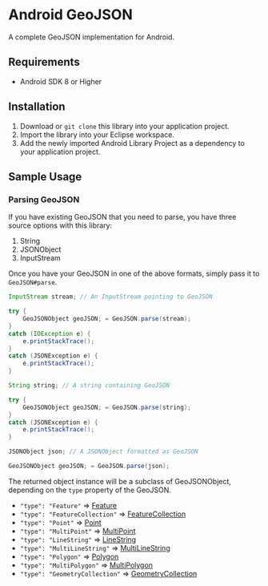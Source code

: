 # Android GeoJSON

A complete GeoJSON implementation for Android.

## Requirements
* Android SDK 8 or Higher

## Installation
1. Download or `git clone` this library into your application project.
2. Import the library into your Eclipse workspace.
3. Add the newly imported Android Library Project as a dependency to your application project.

## Sample Usage

### Parsing GeoJSON

If you have existing GeoJSON that you need to parse, you have three source options with this library:

1. String
2. JSONObject
3. InputStream

Once you have your GeoJSON in one of the above formats, simply pass it to `GeoJSON#parse`.

````java
InputStream stream; // An InputStream pointing to GeoJSON

try {
    GeoJSONObject geoJSON; = GeoJSON.parse(stream);
}
catch (IOException e) {
    e.printStackTrace();
}
catch (JSONException e) {
    e.printStackTrace();
}
````

````java
String string; // A string containing GeoJSON

try {
    GeoJSONObject geoJSON; = GeoJSON.parse(string);
}
catch (JSONException e) {
    e.printStackTrace();
}
````

````java
JSONObject json; // A JSONObject formatted as GeoJSON

GeoJSONObject geoJSON; = GeoJSON.parse(json);
````

The returned object instance will be a subclass of GeoJSONObject, depending on the `type` property of the GeoJSON.

* `"type": "Feature"` => [Feature](./src/com/cocoahero/android/geojson/Feature.java)
* `"type": "FeatureCollection"` => [FeatureCollection](./src/com/cocoahero/android/geojson/FeatureCollection.java)
* `"type": "Point"` => [Point](./src/com/cocoahero/android/geojson/Point.java)
* `"type": "MultiPoint"` => [MultiPoint](./src/com/cocoahero/android/geojson/MultiPoint.java)
* `"type": "LineString"` => [LineString](./src/com/cocoahero/android/geojson/LineString.java)
* `"type": "MultiLineString"` => [MultiLineString](./src/com/cocoahero/android/geojson/MultiLineString.java)
* `"type": "Polygon"` => [Polygon](./src/com/cocoahero/android/geojson/Polygon.java)
* `"type": "MultiPolygon"` => [MultiPolygon](./src/com/cocoahero/android/geojson/MultiPolygon.java)
* `"type": "GeometryCollection"` => [GeometryCollection](./src/com/cocoahero/android/geojson/GeometryCollection.java)

